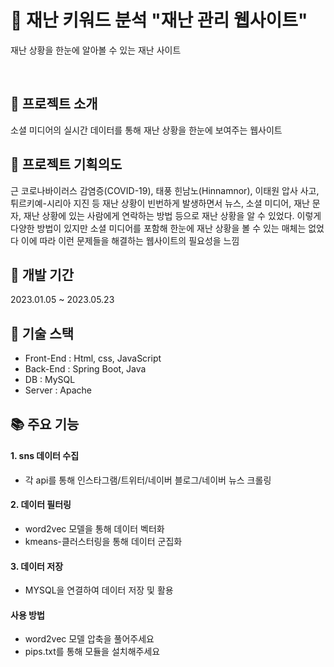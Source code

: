 # 🔔 재난 키워드 분석 "재난 관리 웹사이트"

재난 상황을 한눈에 알아볼 수 있는 재난 사이트

<br>
  
## 📄 프로젝트 소개
 소셜 미디어의 실시간 데이터를 통해 재난 상황을 한눈에 보여주는 웹사이트

## 🎯 프로젝트 기획의도
근 코로나바이러스 감염증(COVID-19), 태풍 힌남노(Hinnamnor), 이태원 압사 사고, 튀르키예-시리아 지진 등 재난 상황이 빈번하게 발생하면서 뉴스, 소셜 미디어, 재난 문자, 재난 상황에 있는 사람에게 연락하는 방법 등으로 재난 상황을 알 수 있었다. 이렇게 다양한 방법이 있지만 소셜 미디어를 포함해 한눈에 재난 상황을 볼 수 있는 매체는 없었다 이에 따라 이런 문제들을 해결하는 웹사이트의 필요성을 느낌


## 📅 개발 기간
2023.01.05 ~ 2023.05.23

## 🔧 기술 스택
- Front-End : Html, css, JavaScript
- Back-End : Spring Boot, Java
- DB : MySQL
- Server : Apache

## 📚 주요 기능
#### 1. sns 데이터 수집 
- 각 api를 통해 인스타그램/트위터/네이버 블로그/네이버 뉴스 크롤링

#### 2. 데이터 필터링 
- word2vec 모델을 통해 데이터 벡터화
- kmeans-클러스터링을 통해 데이터 군집화

#### 3. 데이터 저장
- MYSQL을 연결하여 데이터 저장 및 활용


#### 사용 방법
- word2vec 모델 압축을 풀어주세요
- pips.txt를 통해 모듈을 설치해주세요




